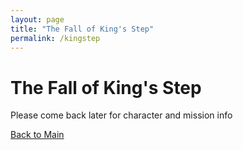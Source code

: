 ```yaml
---
layout: page
title: "The Fall of King's Step"
permalink: /kingstep
---
```

# The Fall of King's Step

Please come back later for character and mission info

[Back to Main](README.md)
